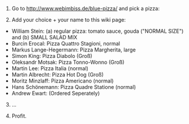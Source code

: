 1) Go to http://www.webimbiss.de/blue-pizza/ and pick a pizza:

2) Add your choice + your name to this wiki page:

  * William Stein: (a) regular pizza: tomato sauce, gouda ("NORMAL SIZE") and (b) SMALL SALAD MIX
  * Burcin Erocal: Pizza Quattro Stagioni, normal
  * Markus Lange-Hegermann: Pizza Margherita, large
  * Simon King: Pizza Diabolo (Groß)
  * Oleksandr Motsak: Pizza Tonno-Wonno (Groß)
  * Martin Lee: Pizza Italia (normal)
  * Martin Albrecht: Pizza Hot Dog (Groß)
  * Moritz Minzlaff: Pizza Americano (normal)
  * Hans Schönemann: Pizza Quadre Statione (normal)
  * Andrew Ewart: (Ordered Seperately)
3) ...

4) Profit.
